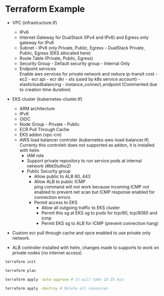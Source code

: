 # Terraform Example

- VPC (infrastructure.tf)
  - IPv6
  - Internet Gateway for DualStack (IPv4 and IPv6) and Egress only gateway for IPv6
  - Subnet
        - IPv6 only Private, Public, Egress
        - DualStack  Private, Public, Egress (EKS allocated here)
  - Route Table (Private, Public, Egress)
  - Security Group
        - Default security group
        - Internal Only
  - Endpoint services  
  Enable aws services for private network and reduce ip-transit cost
        - ec2
        - ecr api
        - ecr dkr
        - sts (used by k8s service account)
        - elasticloadbalancing
        - instance_connect_endpoint (Commented due to creation time duration)
- EKS cluster (kubernetes-cluster.tf)
  - ARM architecture
  - IPv6
  - OIDC
  - Node Group
        - Private
        - Public
  - ECR Pull Through Cache
  - EKS addon (vpc-cni)
  - AWS load balancer controler (kubernetes-aws-load-balancer.tf)
    Currenty this controlelr does not supported as addon, it is installed with helm
    - IAM role
    - Support private repository to run service pods at internal network (#bk5Iutho2)
    - Public Security group
      - Allow public to ALB 80, 443
      - Allow ALB to public ICMP  
      ping command will not work because incoming ICMP not enabled to prevent net scan but ICMP response enabled for connection errors.
      - Permit access to EKS
        - Allow all outgoing traffic to EKS cluster
        - Permit this sg at EKS sg to pods for  tcp/80, tcp/8080 and icmp
        - Permit EKS sg to ALB for ICMP (prevent connection hang)

- Custom ecr pull through cache and vpce enabled to use private only network.
- ALB controller installed with helm, changes made to supports to work on private nodes (no internet access)

```bash
terraform init

terraform plan

terraform apply -auto-approve # it will take 15-25 min

terraform apply -destroy # Delete all resources

```
